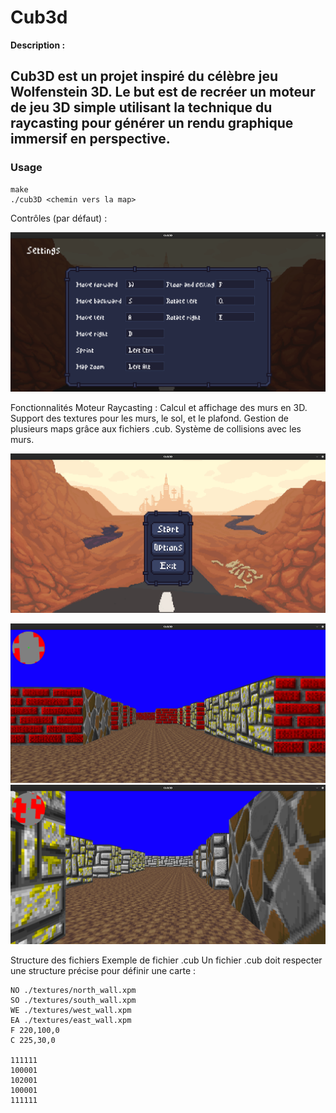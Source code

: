 # Cub3d

**Description :**

Cub3D est un projet inspiré du célèbre jeu **Wolfenstein 3D**. Le but est de recréer un moteur de jeu 3D simple utilisant la technique du **raycasting** pour générer un rendu graphique immersif en perspective.
---

### **Usage**
```
make
./cub3D <chemin vers la map>
```
Contrôles (par défaut) :

![settings](img/settings.png)

Fonctionnalités
Moteur Raycasting : Calcul et affichage des murs en 3D.
Support des textures pour les murs, le sol, et le plafond.
Gestion de plusieurs maps grâce aux fichiers .cub.
Système de collisions avec les murs.

![menu](img/menu.png)

![screen](img/screen1.png)
![screen](img/screen2.png)

Structure des fichiers
Exemple de fichier .cub
Un fichier .cub doit respecter une structure précise pour définir une carte :

```
NO ./textures/north_wall.xpm
SO ./textures/south_wall.xpm
WE ./textures/west_wall.xpm
EA ./textures/east_wall.xpm
F 220,100,0
C 225,30,0

111111
100001
102001
100001
111111
```
